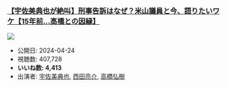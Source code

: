 ### [【宇佐美典也が絶叫】刑事告訴はなぜ？米山議員と今、語りたいワケ【15年前…高橋との因縁】](https://www.youtube.com/watch?v=NjMEJHRf2hM)
[![](https://img.youtube.com/vi/NjMEJHRf2hM/hqdefault.jpg)](https://www.youtube.com/watch?v=NjMEJHRf2hM)
-   公開日: 2024-04-24
-   視聴数: 407,728
-   **いいね数: 4,413**
-   出演者: [宇佐美典也](/rehacq_fan/people/宇佐美典也 "wikilink"), [西田亮介](/rehacq_fan/people/西田亮介 "wikilink"), [高橋弘樹](/rehacq_fan/people/高橋弘樹 "wikilink")
